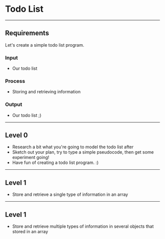 # Todo List

--------------------------------------------------------------------------------

## Requirements

Let's create a simple todo list program.

### Input

- Our todo list

### Process

- Storing and retrieving information

### Output

- Our todo list ;)

--------------------------------------------------------------------------------

## Level 0

- Research a bit what you're going to model the todo list after
- Sketch out your plan, try to type a simple pseudocode, then get some experiment going!
- Have fun of creating a todo list program. :)

--------------------------------------------------------------------------------

## Level 1

- Store and retrieve a single type of information in an array

--------------------------------------------------------------------------------

## Level 1

- Store and retrieve multiple types of information in several objects that stored in an array
